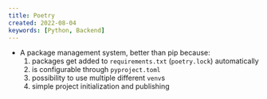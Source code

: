 ```yaml
---
title: Poetry
created: 2022-08-04
keywords: [Python, Backend]
---
```


- A package management system, better than pip because:
  1. packages get added to `requirements.txt` (`poetry.lock`) automatically
  2. is configurable through `pyproject.toml`
  3. possibility to use multiple different `venv`s
  4. simple project initialization and publishing


